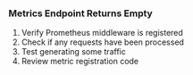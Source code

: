### Metrics Endpoint Returns Empty

1. Verify Prometheus middleware is registered
2. Check if any requests have been processed
3. Test generating some traffic
4. Review metric registration code
